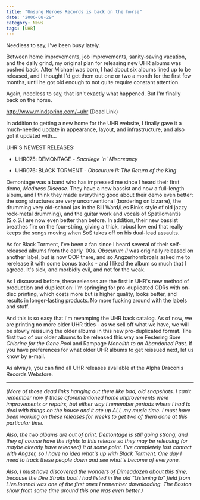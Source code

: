 ```yaml
---
title: "Unsung Heroes Records is back on the horse"
date: "2006-08-29"
category: News
tags: [UHR]
---
```


Needless to say, I've been busy lately.

Between home improvements, job improvements, sanity-saving vacation, and the daily grind, my original plan for releasing new UHR albums was pushed back. After Michael was born, I had about six albums lined up to be released, and I thought I'd get them out one or two a month for the first few months, until he got old enough to not quite require constant attention.

Again, needless to say, that isn't exactly what happened. But I'm finally back on the horse.

http://www.mindspring.com/~uhr  (Dead Link)

In addition to getting a new home for the UHR website, I finally gave it a much-needed update in appearance, layout, and infrastructure, and also got it updated with...

UHR'S NEWEST RELEASES:

- UHR075: DEMONTAGE - *Sacrilege 'n' Miscreancy*

- UHR076: BLACK TORMENT - *Obscurum II: The Return of the King* 

Demontage was a band who has impressed me since I heard their first demo, *Madness Disease*. They have a new bassist and now a full-length album, and I think they made everything good about their demo even better: the song structures are very unconventional (bordering on bizarre), the drumming very old-school (as in the Bill Ward/Les Binks style of old jazzy rock-metal drumming), and the guitar work and vocals of Spatilomantis (S.o.S.) are now even better than before. In addition, their new bassist breathes fire on the four-string, giving a thick, robust low end that really keeps the songs moving when SoS takes off on his dual-lead assaults.

As for Black Torment, I've been a fan since I heard several of their self-released albums from the early '00s. *Obscurum II* was originally released on another label, but is now OOP there, and so Angzerhornbroals asked me to rerelease it with some bonus tracks - and I liked the album so much that I agreed. It's sick, and morbidly evil, and not for the weak.

As I discussed before, these releases are the first in UHR's new method of production and duplication: I'm springing for pro-duplicated CDRs with on-disc printing, which costs more but is higher quality, looks better, and results in longer-lasting products. No more fucking around with the labels and stuff.

And this is so easy that I'm revamping the UHR back catalog. As of now, we are printing no more older UHR titles - as we sell off what we have, we will be slowly reissuing the older albums in this new pro-duplicated format. The first two of our older albums to be released this way are Festering Sore *Chlorine for the Gene Pool* and Rampage *Monolith to an Abandoned Past*. If you have preferences for what older UHR albums to get reissued next, let us know by e-mail.

As always, you can find all UHR releases available at the Alpha Draconis Records Webstore.

***

*(More of those dead links hanging out there like bad, old snapshots. I can't remember now if those aforementioned home improvements were improvements or repairs, but either way I remember periods where I had to deal with things on the house and it ate up ALL my music time. I must have been working on these releases for weeks to get two of them done at this particular time.*

*Also, the two albums are out of print. Demontage is still going strong, and they of course have the rights to this release so they may be releasing (or maybe already have released) it at some point. I've completely lost contact with Angzer, so I have no idea what's up with Black Torment. One day I need to track these people down and see what's become of everyone.*

*Also, I must have discovered the wonders of Dimeadozen about this time, because the Dire Straits boot I had listed in the old "Listening to" field from LiveJournal was one of the first ones I remember downloading. The Boston show from some time around this one was even better.)*
